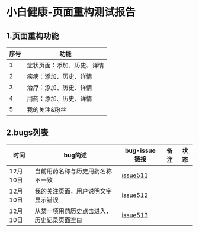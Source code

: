 # 小白健康-页面重构测试报告

## 1.页面重构功能

|序号| 功能| 
---|---|
| 1|症状页面：添加、历史、详情|
| 2|疾病：添加、历史、详情|
| 3|治疗：添加、历史、详情|
| 4|用药：添加、历史、详情|
| 5|我的关注&粉丝|


## 2.bugs列表

|时间| bug简述| bug-issue 链接| 备注 |状态
---|---|---|---|---
|12月10日| 当前用药名称与历史用药名称不一致| [issue511](https://github.com/sibbay-ai/qa-defects/issues/511)| |
|12月10日 | 我的关注页面，用户说明文字显示错误| [issue512](https://github.com/sibbay-ai/qa-defects/issues/512)| |
|12月10日 | 从某一项用药历史点击进入，历史记录页面空白| [issue513](https://github.com/sibbay-ai/qa-defects/issues/513)| |









